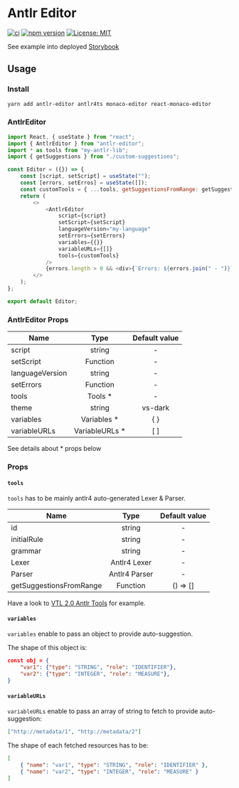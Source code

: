 # Antlr Editor

[![ci](https://github.com/NicoLaval/antlr-editor/actions/workflows/ci.yaml/badge.svg?branch=main)](https://github.com/NicoLaval/antlr-editor/actions/workflows/ci.yaml)
[![npm version](https://badge.fury.io/js/antlr-editor.svg)](https://badge.fury.io/js/antlr-editor)
[![License: MIT](https://img.shields.io/badge/License-MIT-blue.svg)](https://opensource.org/licenses/MIT)

See example into deployed [Storybook](https://nicolaval.github.io/antlr-editor/index.html)

## Usage

### Install

```bash
yarn add antlr-editor antlr4ts monaco-editor react-monaco-editor
```

### AntlrEditor

```javascript
import React, { useState } from "react";
import { AntlrEditor } from "antlr-editor";
import * as tools from "my-antlr-lib";
import { getSuggestions } from "./custom-suggestions";

const Editor = ({}) => {
    const [script, setScript] = useState("");
    const [errors, setErros] = useState([]);
    const customTools = { ...tools, getSuggestionsFromRange: getSuggestions };
    return (
        <>
            <AntlrEditor
                script={script}
                setScript={setScript}
                languageVersion="my-language"
                setErrors={setErrors}
                variables={{}}
                variableURLs={[]}
                tools={customTools}
            />
            {errors.length > 0 && <div>{`Errors: ${errors.join(" - ")}`}</div>}
        </>
    );
};

export default Editor;
```

### AntlrEditor Props

| Name            |      Type       | Default value |
| --------------- | :-------------: | :-----------: |
| script          |     string      |       -       |
| setScript       |    Function     |       -       |
| languageVersion |     string      |       -       |
| setErrors       |    Function     |       -       |
| tools           |    Tools \*     |       -       |
| theme           |     string      |    vs-dark    |
| variables       |  Variables \*   |      { }      |
| variableURLs    | VariableURLs \* |      [ ]      |

See details about \* props below

### Props

#### `tools`

`tools` has to be mainly antlr4 auto-generated Lexer & Parser.

| Name                    |     Type      | Default value |
| ----------------------- | :-----------: | :-----------: |
| id                      |    string     |       -       |
| initialRule             |    string     |       -       |
| grammar                 |    string     |       -       |
| Lexer                   | Antlr4 Lexer  |       -       |
| Parser                  | Antlr4 Parser |       -       |
| getSuggestionsFromRange |   Function    |   () => []    |

Have a look to [VTL 2.0 Antlr Tools](https://github.com/NicoLaval/vtl-2-0-antlr-tools-ts) for example.

#### `variables`

`variables` enable to pass an object to provide auto-suggestion.

The shape of this object is:

```json
const obj = {
    "var1": {"type": "STRING", "role": "IDENTIFIER"},
    "var2": {"type": "INTEGER", "role": "MEASURE"},
}
```

#### `variableURLs`

`variableURLs` enable to pass an array of string to fetch to provide auto-suggestion:

```json
["http://metadata/1", "http://metadata/2"]
```

The shape of each fetched resources has to be:

```json
[
    { "name": "var1", "type": "STRING", "role": "IDENTIFIER" },
    { "name": "var2", "type": "INTEGER", "role": "MEASURE" }
]
```
